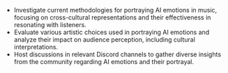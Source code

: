 - Investigate current methodologies for portraying AI emotions in music, focusing on cross-cultural representations and their effectiveness in resonating with listeners.
- Evaluate various artistic choices used in portraying AI emotions and analyze their impact on audience perception, including cultural interpretations.
- Host discussions in relevant Discord channels to gather diverse insights from the community regarding AI emotions and their portrayal.